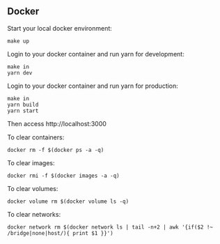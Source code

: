 ## Docker

Start your local docker environment:

```
make up
```

Login to your docker container and run yarn for development:

```
make in
yarn dev
```

Login to your docker container and run yarn for production:

```
make in
yarn build
yarn start
```

Then access http://localhost:3000

To clear containers:

```
docker rm -f $(docker ps -a -q)
```

To clear images:

```
docker rmi -f $(docker images -a -q)
```

To clear volumes:

```
docker volume rm $(docker volume ls -q)
```

To clear networks:

```
docker network rm $(docker network ls | tail -n+2 | awk '{if($2 !~ /bridge|none|host/){ print $1 }}')
```
